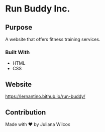 # Run Buddy Inc.

## Purpose
A website that offers fitness training services.

### Built With
* HTML
* CSS

## Website
https://lernantino.bithub.io/run-buddy/

## Contribution
Made with ❤️ by Juliana Wilcox
